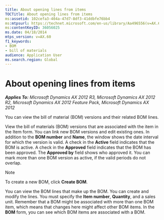 ```yaml
---
title: About opening lines from items
TOCTitle: About opening lines from items
ms:assetid: 102cefa3-404a-47d7-8df3-41ddbfe76bb4
ms:mtpsurl: https://technet.microsoft.com/en-us/library/Aa496556(v=AX.60)
ms:contentKeyID: 36056025
ms.date: 04/18/2014
mtps_version: v=AX.60
f1_keywords:
- BOM
- bill of materials
audience: Application User
ms.search.region: Global
---
```


# About opening lines from items 


_**Applies To:** Microsoft Dynamics AX 2012 R3, Microsoft Dynamics AX 2012 R2, Microsoft Dynamics AX 2012 Feature Pack, Microsoft Dynamics AX 2012_

You can view the bill of material (BOM) versions and their related BOM lines.

View the bill of materials (BOM) versions that are associated with the item in the Item form. You can link new BOM versions and edit existing ones. In addition to the **BOM number** and **Name**, the window shows the date interval for which the version is valid. A check in the **Active** field indicates that the BOM is active. A check in the **Approved** field indicates that the BOM has been approved. The **Approved by** field shows who approved it. You can mark more than one BOM version as active, if the valid periods do not overlap.


> [!NOTE]
> <P>To create a new BOM, click <STRONG>Create BOM</STRONG>.</P>



You can view the BOM lines that make up the BOM. You can create and modify the lines. You must specify the **Item number**, **Quantity**, and a sales unit. Remember that a BOM might be associated with more than one BOM item, which means that changes here might affect other BOM items. In the **BOM** form, you can see which BOM items are associated with a BOM.

  


